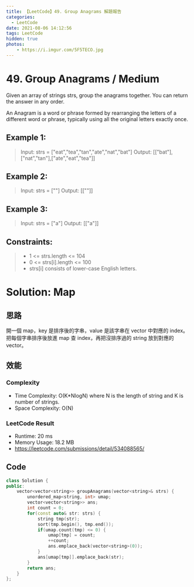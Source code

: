 ```yaml
---
title: 【LeetCode】49. Group Anagrams 解題報告
categories:
  - LeetCode
date: 2021-08-06 14:12:56
tags: LeetCode
hidden: true
photos:
    - https://i.imgur.com/5F5TECO.jpg
---
```

 
# 49. Group Anagrams / Medium

Given an array of strings strs, group the anagrams together. You can return the answer in any order.

An Anagram is a word or phrase formed by rearranging the letters of a different word or phrase, typically using all the original letters exactly once.

<!-- more --> 
## Example 1:
> Input: strs = ["eat","tea","tan","ate","nat","bat"]
> Output: [["bat"],["nat","tan"],["ate","eat","tea"]]

## Example 2:
> Input: strs = [""]
> Output: [[""]]

## Example 3:
> Input: strs = ["a"]
> Output: [["a"]]

## Constraints:
> - 1 <= strs.length <= 104
> - 0 <= strs[i].length <= 100
> - strs[i] consists of lower-case English letters.


# Solution: Map
## 思路
開一個 map，key 是排序後的字串，value 是該字串在 vector 中對應的 index。
把每個字串排序後放進 map 查 index，再把沒排序過的 string 放到對應的 vector。

## 效能

### Complexity 
- Time Complexity: O(K*NlogN) where N is the length of string and K is number of strings.
- Space Complexity: O(N)

### LeetCode Result

- Runtime: 20 ms
- Memory Usage: 18.2 MB 
- https://leetcode.com/submissions/detail/534088565/

## Code
```cpp
class Solution {
public:
    vector<vector<string>> groupAnagrams(vector<string>& strs) {
        unordered_map<string, int> umap;
        vector<vector<string>> ans;
        int count = 0;
        for(const auto& str: strs) {
            string tmp(str);
            sort(tmp.begin(), tmp.end());
            if(umap.count(tmp) <= 0) {
                umap[tmp] = count;
                ++count;
                ans.emplace_back(vector<string>(0));
            } 
            ans[umap[tmp]].emplace_back(str);
        }
        return ans;
    }
};
```
